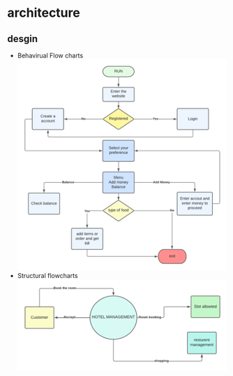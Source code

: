 # architecture

## desgin

* Behavirual Flow charts
 ![flowchart](https://github.com/aravind667/M1_Backery_app/blob/0a86ce619e8f33639e0ea133442723affb8cdc13/2_Architecture/flow.png)
* Structural flowcharts
 ![structure](https://github.com/aravind667/M2_javapro_app/blob/a7b01e5df9dc9dc626791c35d91a390a88c31c20/2_Architecture/Blank%20diagram.png)
